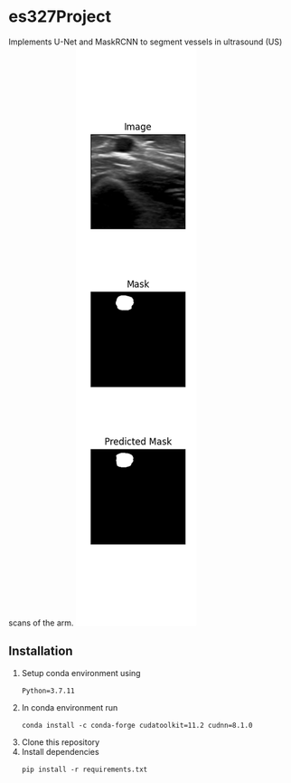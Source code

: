 # es327Project

Implements U-Net and MaskRCNN to segment vessels in ultrasound (US) scans of the arm.
![Vessel Segmentation Sample](assets/results.png)

## Installation
1. Setup conda environment using
   ```
   Python=3.7.11
   ```
2. In conda environment run
   ```
   conda install -c conda-forge cudatoolkit=11.2 cudnn=8.1.0
   ```
3. Clone this repository
4. Install dependencies
   ```
   pip install -r requirements.txt
   ```

